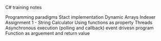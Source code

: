 C# training notes

Programming paradigms
Stact implementation
Dynamic Arrays 
Indexer
Assignment 1 - String Calculator
Using functions as property
Threads
Asynchronous execution (polling and callback)
event drivesn program
Function as arguement and return value

